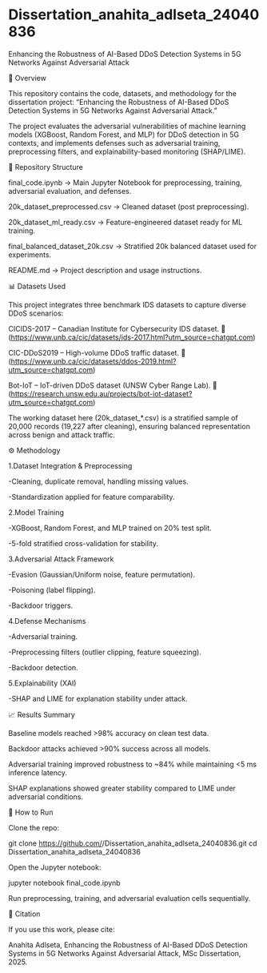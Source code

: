 # Dissertation_anahita_adlseta_24040836
Enhancing the Robustness of  AI-Based DDoS Detection Systems in 5G Networks  Against Adversarial Attack


📌 Overview

This repository contains the code, datasets, and methodology for the dissertation project:
“Enhancing the Robustness of AI-Based DDoS Detection Systems in 5G Networks Against Adversarial Attack.”

The project evaluates the adversarial vulnerabilities of machine learning models (XGBoost, Random Forest, and MLP) for DDoS detection in 5G contexts, and implements defenses such as adversarial training, preprocessing filters, and explainability-based monitoring (SHAP/LIME).

📂 Repository Structure

final_code.ipynb → Main Jupyter Notebook for preprocessing, training, adversarial evaluation, and defenses.

20k_dataset_preprocessed.csv → Cleaned dataset (post preprocessing).

20k_dataset_ml_ready.csv → Feature-engineered dataset ready for ML training.

final_balanced_dataset_20k.csv → Stratified 20k balanced dataset used for experiments.

README.md → Project description and usage instructions.

📊 Datasets Used

This project integrates three benchmark IDS datasets to capture diverse DDoS scenarios:

CICIDS-2017 – Canadian Institute for Cybersecurity IDS dataset.
🔗 (https://www.unb.ca/cic/datasets/ids-2017.html?utm_source=chatgpt.com)

CIC-DDoS2019 – High-volume DDoS traffic dataset.
🔗 (https://www.unb.ca/cic/datasets/ddos-2019.html?utm_source=chatgpt.com)

Bot-IoT – IoT-driven DDoS dataset (UNSW Cyber Range Lab).
🔗 (https://research.unsw.edu.au/projects/bot-iot-dataset?utm_source=chatgpt.com)

The working dataset here (20k_dataset_*.csv) is a stratified sample of 20,000 records (19,227 after cleaning), ensuring balanced representation across benign and attack traffic.

⚙️ Methodology

1.Dataset Integration & Preprocessing

-Cleaning, duplicate removal, handling missing values.

-Standardization applied for feature comparability.

2.Model Training

-XGBoost, Random Forest, and MLP trained on 20% test split.

-5-fold stratified cross-validation for stability.

3.Adversarial Attack Framework

-Evasion (Gaussian/Uniform noise, feature permutation).

-Poisoning (label flipping).

-Backdoor triggers.

4.Defense Mechanisms

-Adversarial training.

-Preprocessing filters (outlier clipping, feature squeezing).

-Backdoor detection.

5.Explainability (XAI)

-SHAP and LIME for explanation stability under attack.

📈 Results Summary

Baseline models reached >98% accuracy on clean test data.

Backdoor attacks achieved >90% success across all models.

Adversarial training improved robustness to ~84% while maintaining <5 ms inference latency.

SHAP explanations showed greater stability compared to LIME under adversarial conditions.

🚀 How to Run

Clone the repo:

git clone https://github.com/<your-username>/Dissertation_anahita_adlseta_24040836.git
cd Dissertation_anahita_adlseta_24040836


Open the Jupyter notebook:

jupyter notebook final_code.ipynb


Run preprocessing, training, and adversarial evaluation cells sequentially.

📜 Citation

If you use this work, please cite:

Anahita Adlseta, Enhancing the Robustness of AI-Based DDoS Detection Systems in 5G Networks Against Adversarial Attack, MSc Dissertation, 2025.
